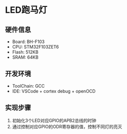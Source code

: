 # LED跑马灯

## 硬件信息
- Board: BH-F103
- CPU: STM32F103ZET6
- Flash: 512KB
- SRAM: 64KB


## 开发环境
- ToolChain: GCC
- IDE: VSCode + cortex debug + openOCD

## 实现步骤
1. 初始化3个LED对应GPIO的APB2总线的时钟
2. 通过控制对应GPIO的ODR寄存器的值，控制不同灯的亮灭
